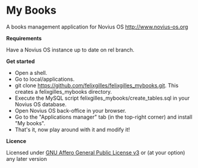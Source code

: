 My Books
======

A books management application for Novius OS
http://www.novius-os.org

**Requirements**

Have a Novius OS instance up to date on rel branch.

**Get started**

* Open a shell.
* Go to local/applications.
* git clone https://github.com/felixgilles/felixgilles_mybooks.git. This creates a felixgilles_mybooks directory.
* Execute the MySQL script felixgilles_mybooks/create_tables.sql in your Novius OS database.
* Open Novius OS back-office in your browser.
* Go to the "Applications manager" tab (in the top-right corner) and install "My books".
* That's it, now play around with it and modify it!

**Licence**

Licensed under [GNU Affero General Public License v3](http://www.gnu.org/licenses/agpl-3.0.html) or (at your option) any later version
